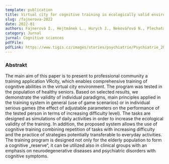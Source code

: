 ```yaml
---
template: publication
title: Virtual city for cognitive training in ecologically valid environment
slug: /fajnerova-2022
date: 2022-01
authors: Fajnerová I., Hejtmánek L., Hurych J., Nekovářová N., Plechatá A.
category: Jurnal
jurnal: Cognitive sciences
pdfFile:
pdfLink: https://www.tigis.cz/images/stories/psychiatrie/Psychiatrie_2022/Psychiatrie_3_2022/fajnerova_Psychiatrie_3_2022.pdf
---
```


### Abstrakt

The main aim of this paper is to present to professional community a training application VRcity, which enables comprehensive
training of cognitive abilities in the virtual city environment. The program was tested in the population of healthy seniors. Based on
selected results, we demonstrate the validity of individual paradigms, main principles applied in the training system in general (use of
game scenarios) or in individual serious games (the effect of adjustable parameters on the performance of the tested person in terms
of increasing difficulty level). The tasks are designed as simulations of daily activities in order to increase the ecological validity of the
training. In addition, the proposed system allows the use of cognitive training combining repetition of tasks with increasing difficulty
and the practice of strategies potentially transferable to everyday activities. The training program is designed not only for the elderly
population to form a cognitive „reserve“, it can be utilized also in clinical groups with an emphasis on neurodegenerative diseases and
psychiatric disorders with cognitive symptoms.